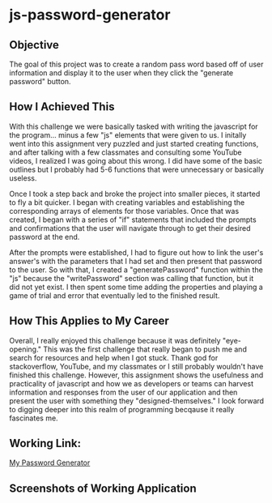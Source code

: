 # js-password-generator

## Objective

The goal of this project was to create a random pass word based off of user information and display it to the user when they click the "generate password" button.

## How I Achieved This

With this challenge we were basically tasked with writing the javascript for the program... minus a few "js" elements that were given to us. I initally went into this assignment very puzzled and just started creating functions, and after talking with a few classmates and consulting some YouTube videos, I realized I was going about this wrong. I did have some of the basic outlines but I probably had 5-6 functions that were unnecessary or basically useless.

Once I took a step back and broke the project into smaller pieces, it started to fly a bit quicker. I began with creating variables and establishing the corresponding arrays of elements for those variables. Once that was created, I began with a series of "if" statements that included the prompts and confirmations that the user will navigate through to get their desired password at the end.

After the prompts were established, I had to figure out how to link the user's answer's with the parameters that I had set and then present that password to the user. So with that, I created a "generatePassword" function within the "js" because the "writePassword" section was calling that function, but it did not yet exist. I then spent some time adding the properties and playing a game of trial and error that eventually led to the finished result.

## How This Applies to My Career

Overall, I really enjoyed this challenge because it was definitely "eye-opening." This was the first challenge that really began to push me and search for resources and help when I got stuck. Thank god for stackoverflow, YouTube, and my classmates or I still probably wouldn't have finished this challenge. However, this assignment shows the usefulness and practicality of javascript and how we as developers or teams can harvest information and responses from the user of our application and then present the user with something they "designed-themselves." I look forward to digging deeper into this realm of programming becqause it really fascinates me.

## Working Link:

[My Password Generator]()

## Screenshots of Working Application
